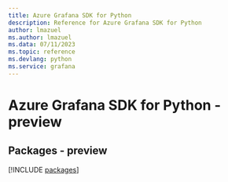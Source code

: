 ```yaml
---
title: Azure Grafana SDK for Python
description: Reference for Azure Grafana SDK for Python
author: lmazuel
ms.author: lmazuel
ms.data: 07/11/2023
ms.topic: reference
ms.devlang: python
ms.service: grafana
---
```

# Azure Grafana SDK for Python - preview
## Packages - preview
[!INCLUDE [packages](grafana-index.md)]